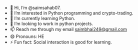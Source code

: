 - 👋 Hi, I’m @saimsahab07.
- 👀 I’m interested in Python programming and crypto-trading.
- 🌱 I’m currently learning Python.
- 💞️ I’m looking to work in python projects.
- 📫 Reach me through my email saimbhai249@gmail.com
- 😄 Pronouns: HE
- ⚡ Fun fact: Social interaction is good for learning. 

<!---
saimsahab07/saimsahab07 is a ✨ special ✨ repository because its `README.md` (this file) appears on your GitHub profile.
You can click the Preview link to take a look at your changes.
--->
